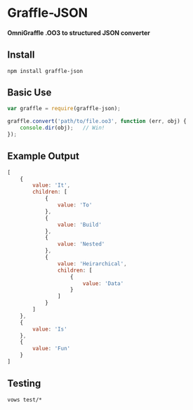 # Graffle-JSON
#### OmniGraffle .OO3 to structured JSON converter

## Install
	npm install graffle-json

## Basic Use
```javascript
var graffle = require(graffle-json);

graffle.convert('path/to/file.oo3', function (err, obj) {
	console.dir(obj);	// Win!
});
````

## Example Output
```javascript
[
    {
        value: 'It',
        children: [
            {
                value: 'To'
            },
            {
                value: 'Build'
            },
            {
                value: 'Nested'
            },
            {
                value: 'Heirarchical',
                children: [
                    {
                        value: 'Data'
                    }
                ]
            }
        ]
    },
    {
        value: 'Is'  
    },
    {
        value: 'Fun'
    }
]
````

## Testing
	vows test/*